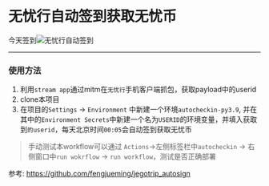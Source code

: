 # 无忧行自动签到获取无忧币

今天签到![无忧行自动签到](https://github.com/leo-mao/auto_checkin/workflows/autocheckin/badge.svg)

---
### 使用方法
1. 利用`stream app`通过mitm在`无忧行`手机客户端抓包，获取payload中的userid
2. clone本项目
3. 在项目的`Settings` -> `Environment` 中新建一个环境`autocheckin-py3.9`, 并在其中的`Environment Secrets`中新建一个名为`USERID`的环境变量，并填入获取到`的userid`，每天北京时间`00:05`会自动签到获取无忧币



> 手动测试本workflow可以通过 `Actions`->左侧标签栏中`autocheckin` -> 右侧窗口中`run wokrflow` -> `run workflow`，测试是否正确部署
 
 
 参考: 
 https://github.com/fengjueming/jegotrip_autosign

